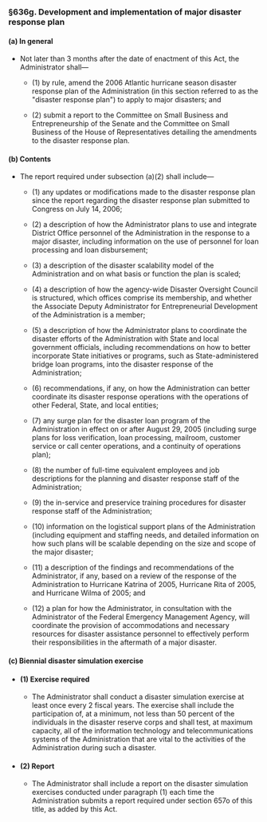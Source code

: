 ### §636g. Development and implementation of major disaster response plan
#### (a) In general
* Not later than 3 months after the date of enactment of this Act, the Administrator shall—

  * (1) by rule, amend the 2006 Atlantic hurricane season disaster response plan of the Administration (in this section referred to as the "disaster response plan") to apply to major disasters; and

  * (2) submit a report to the Committee on Small Business and Entrepreneurship of the Senate and the Committee on Small Business of the House of Representatives detailing the amendments to the disaster response plan.

#### (b) Contents
* The report required under subsection (a)(2) shall include—

  * (1) any updates or modifications made to the disaster response plan since the report regarding the disaster response plan submitted to Congress on July 14, 2006;

  * (2) a description of how the Administrator plans to use and integrate District Office personnel of the Administration in the response to a major disaster, including information on the use of personnel for loan processing and loan disbursement;

  * (3) a description of the disaster scalability model of the Administration and on what basis or function the plan is scaled;

  * (4) a description of how the agency-wide Disaster Oversight Council is structured, which offices comprise its membership, and whether the Associate Deputy Administrator for Entrepreneurial Development of the Administration is a member;

  * (5) a description of how the Administrator plans to coordinate the disaster efforts of the Administration with State and local government officials, including recommendations on how to better incorporate State initiatives or programs, such as State-administered bridge loan programs, into the disaster response of the Administration;

  * (6) recommendations, if any, on how the Administration can better coordinate its disaster response operations with the operations of other Federal, State, and local entities;

  * (7) any surge plan for the disaster loan program of the Administration in effect on or after August 29, 2005 (including surge plans for loss verification, loan processing, mailroom, customer service or call center operations, and a continuity of operations plan);

  * (8) the number of full-time equivalent employees and job descriptions for the planning and disaster response staff of the Administration;

  * (9) the in-service and preservice training procedures for disaster response staff of the Administration;

  * (10) information on the logistical support plans of the Administration (including equipment and staffing needs, and detailed information on how such plans will be scalable depending on the size and scope of the major disaster;

  * (11) a description of the findings and recommendations of the Administrator, if any, based on a review of the response of the Administration to Hurricane Katrina of 2005, Hurricane Rita of 2005, and Hurricane Wilma of 2005; and

  * (12) a plan for how the Administrator, in consultation with the Administrator of the Federal Emergency Management Agency, will coordinate the provision of accommodations and necessary resources for disaster assistance personnel to effectively perform their responsibilities in the aftermath of a major disaster.

#### (c) Biennial disaster simulation exercise
* #### (1) Exercise required
  * The Administrator shall conduct a disaster simulation exercise at least once every 2 fiscal years. The exercise shall include the participation of, at a minimum, not less than 50 percent of the individuals in the disaster reserve corps and shall test, at maximum capacity, all of the information technology and telecommunications systems of the Administration that are vital to the activities of the Administration during such a disaster.

* #### (2) Report
  * The Administrator shall include a report on the disaster simulation exercises conducted under paragraph (1) each time the Administration submits a report required under section 657o of this title, as added by this Act.